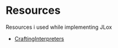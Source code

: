 # Resources
Resources i used while implementing JLox

- [CraftingInterpreters](https://craftinginterpreters.com/)
